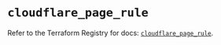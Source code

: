 # `cloudflare_page_rule`

Refer to the Terraform Registry for docs: [`cloudflare_page_rule`](https://registry.terraform.io/providers/cloudflare/cloudflare/5.8.4/docs/resources/page_rule).
